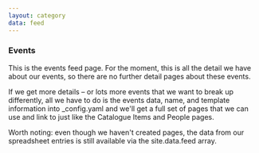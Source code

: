 ```yaml
---
layout: category
data: feed
---
```

### Events
This is the events feed page. For the moment, this is all the detail we have about our events, so there are no further detail pages about these events. 

If we get more details – or lots more events that we want to break up differently, all we have to do is the events data, name, and template information into _config.yaml and we'll get a full set of pages that we can use and link to just like the Catalogue Items and People pages. 

Worth noting: even though we haven't created pages, the data from our spreadsheet entries is still available via the site.data.feed array. 
